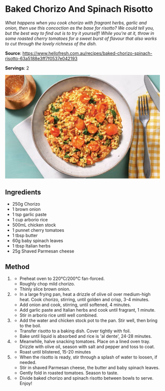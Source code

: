 # Baked Chorizo And Spinach Risotto

_What happens when you cook chorizo with fragrant herbs, garlic and onion, then use this concoction as the base for risotto?
We could tell you, but the best way to find out is to try it yourself!
While you're at it, throw in some roasted cherry tomatoes for a sweet burst of flavour that also works to cut through the lovely richness of the dish._

**Source**: https://www.hellofresh.com.au/recipes/baked-chorizo-spinach-risotto-63a5188e3ff7f0537e042193

**Servings**: 2 

![Baked Chorizo And Spinach Risotto](BakedChorizoAndSpinachRisotto.jpg)

## Ingredients

- 250g Chorizo
- 1 brown onion
- 1 tsp garlic paste
- 1 cup arborio rice
- 500mL chicken stock
- 1 punnet cherry tomatoes
- 1 tbsp butter
- 60g baby spinach leaves
- 1 tbsp Italian herbs
- 25g Shaved Parmesan cheese

## Method

1. - Preheat oven to 220°C/200°C fan-forced.
   - Roughly chop mild chorizo.
   - Thinly slice brown onion. 


2. - In a large frying pan, heat a drizzle of olive oil over medium-high heat. Cook chorizo, stirring, until golden and crisp, 3-4 minutes.
   - Add onion and cook, stirring, until softened, 4 minutes.
   - Add garlic paste and Italian herbs and cook until fragrant, 1 minute.
   - Stir in arborio rice until well combined.


3. - Add the water and chicken stock pot to the pan. Stir well, then bring to the boil.
   - Transfer risotto to a baking dish. Cover tightly with foil.
   - Bake until liquid is absorbed and rice is 'al dente', 24-28 minutes. 


4. - Meanwhile, halve snacking tomatoes. Place on a lined oven tray. Drizzle with olive oil, season with salt and pepper and toss to coat.
   - Roast until blistered, 15-20 minutes


5. - When the risotto is ready, stir through a splash of water to loosen, if needed.
   - Stir in shaved Parmesan cheese, the butter and baby spinach leaves.
   - Gently fold in roasted tomatoes. Season to taste.


6. - Divide baked chorizo and spinach risotto between bowls to serve. Enjoy!

